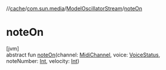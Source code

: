 //[cache](../../../index.md)/[com.sun.media](../index.md)/[ModelOscillatorStream](index.md)/[noteOn](note-on.md)

# noteOn

[jvm]\
abstract fun [noteOn](note-on.md)(channel: [MidiChannel](https://docs.oracle.com/javase/8/docs/api/javax/sound/midi/MidiChannel.html), voice: [VoiceStatus](https://docs.oracle.com/javase/8/docs/api/javax/sound/midi/VoiceStatus.html), noteNumber: [Int](https://kotlinlang.org/api/latest/jvm/stdlib/kotlin/-int/index.html), velocity: [Int](https://kotlinlang.org/api/latest/jvm/stdlib/kotlin/-int/index.html))
